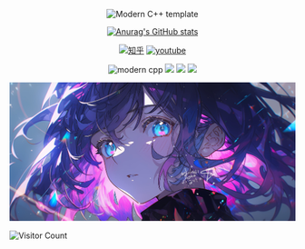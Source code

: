 <div id="title" align=center>

![Modern C++ template][github-sub-title:img]

[![Anurag's GitHub stats](https://github-readme-stats.vercel.app/api?username=nulijiazaizhong&show_icons=true&theme=tokyonight)](https://b23.tv/iEJTnPp)

[![知乎](https://img.shields.io/badge/blog-GoodNiight_An-green)](https://blog-goodnightan.top)
[![youtube](https://img.shields.io/badge/video-bilibili-red)](https://space.bilibili.com/525984002?spm_id_from=333.1007.0.0)

![modern cpp](https://img.shields.io/badge/code-copy-blue)
![](https://img.shields.io/badge/讨厌-Gaming-yellow) 
![](https://img.shields.io/badge/性格-自闭-red) 
![](https://img.shields.io/badge/爱好-Racing-red)

</div>

![头像](https://github.com/nulijiazaizhong/nulijiazaizhong/blob/main/image/2.jpg)

![Visitor Count](https://profile-counter.glitch.me/nulijiazaizhong/count.svg)

[github-sub-title:img]: https://readme-typing-svg.herokuapp.com?font=Segoe+Script&center=true&lines=nulijiazaizhong.
